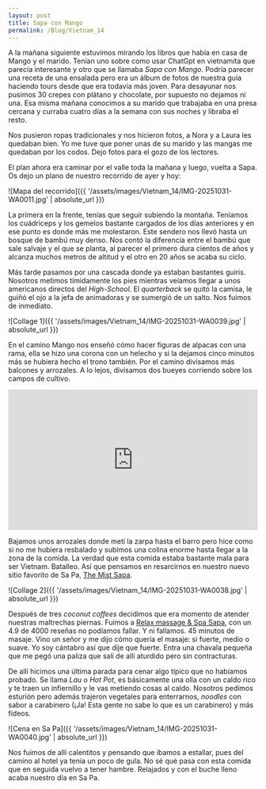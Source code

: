 ```yaml
---
layout: post
title: Sapa con Mango
permalink: /Blog/Vietnam_14
---
```


A la mañana siguiente estuvimos mirando los libros que había en casa de Mango y el marido. Tenían uno sobre como usar ChatGpt en vietnamita que parecía interesante y otro que se llamaba *Sapa con Mango*. Podría parecer una receta de una ensalada pero era un álbum de fotos de nuestra guía haciendo tours desde que era todavía más joven. Para desayunar nos pusimos 30 crepes con plátano y chocolate, por supuesto no dejamos ni una. Esa misma mañana conocimos a su marido que trabajaba en una presa cercana y curraba cuatro días a la semana con sus noches y libraba el resto. 

Nos pusieron ropas tradicionales y nos hicieron fotos, a Nora y a Laura les quedaban bien. Yo me tuve que poner unas de su marido y las mangas me quedaban por los codos. Dejo fotos para el gozo de los lectores.

El plan ahora era caminar por el valle toda la mañana y luego, vuelta a Sapa. Os dejo un plano de nuestro recorrido de ayer y hoy:

![Mapa del recorrido]({{ '/assets/images/Vietnam_14/IMG-20251031-WA0011.jpg' | absolute_url }})

La primera en la frente, tenías que seguir subiendo la montaña. Teníamos los cuádriceps y los gemelos bastante cargados de los días anteriores y en ese punto es donde más me molestaron. Este sendero nos llevó hasta un bosque de bambú muy denso. Nos contó la diferencia entre el bambú que sale salvaje y el que se planta, al parecer el primero dura cientos de años y alcanza muchos metros de altitud y el otro en 20 años se acaba su ciclo.

Más tarde pasamos por una cascada donde ya estaban bastantes guiris. Nosotros metimos tímidamente los pies mientras veíamos llegar a unos americanos directos del *High-School*. El *quarterback* se quitó la camisa, le guiñó el ojo a la jefa de animadoras y se sumergió de un salto. Nos fuimos de inmediato. 

![Collage 1]({{ '/assets/images/Vietnam_14/IMG-20251031-WA0039.jpg' | absolute_url }})

En el camino Mango nos enseñó cómo hacer figuras de alpacas con una rama, ella se hizo una corona con un helecho y si la dejamos cinco minutos más se hubiera hecho el trono también. Por el camino divisamos más balcones y arrozales. A lo lejos, divisamos dos bueyes corriendo sobre los campos de cultivo.

<div style="position: relative; padding-bottom: 56.25%; height: 0; overflow: hidden; max-width: 100%;">
  <iframe src="https://www.youtube.com/embed/4T4EPSO80u4?si=7Ht96SWF-RZI4DTB" 
          style="position: absolute; top: 0; left: 0; width: 100%; height: 100%;" 
          frameborder="0" allowfullscreen>
  </iframe>
</div>

Bajamos unos arrozales donde metí la zarpa hasta el barro pero hice como si no me hubiera resbalado y subimos una colina enorme hasta llegar a la zona de la comida. La verdad que esta comida estaba bastante mala para ser Vietnam. Batalleo. Así que pensamos en resarcirnos en nuestro nuevo sitio favorito de Sa Pa, [The Mist Sapa](https://maps.app.goo.gl/Dd4aBLM5pMQiQxmc7).

![Collage 2]({{ '/assets/images/Vietnam_14/IMG-20251031-WA0038.jpg' | absolute_url }})

Después de tres *coconut coffees* decidimos que era momento de atender nuestras maltrechas piernas. Fuimos a [Relax massage & Spa Sapa](https://maps.app.goo.gl/t4bbJDhu1kAVBxn97), con un 4.9 de 4000 reseñas no podíamos fallar. Y ni fallamos. 45 minutos de masaje. Vino un señor y me dijo cómo quería el masaje: si fuerte, medio o suave. Yo soy cántabro así que dije que fuerte. Entra una chavala pequeña que me pegó una paliza que salí de allí aturdido pero sin contracturas. 

De allí hicimos una última parada para cenar algo típico que no habíamos probado. Se llama *Lau* o *Hot Pot*, es básicamente una olla con un caldo rico y te traen un infiernillo y le vas metiendo cosas al caldo. Nosotros pedimos esturión pero además trajeron vegetales para enterrarnos, *noodles* con sabor a carabinero (¡Ja! Esta gente no sabe lo que es un carabinero) y más fideos.

![Cena en Sa Pa]({{ '/assets/images/Vietnam_14/IMG-20251031-WA0040.jpg' | absolute_url }})

Nos fuimos de allí calentitos y pensando que íbamos a estallar, pues del camino al hotel ya tenía un poco de gula. No sé qué pasa con esta comida que en seguida vuelvo a tener hambre. Relajados y con el buche lleno acaba nuestro día en Sa Pa.